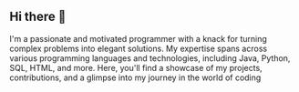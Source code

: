 ## Hi there 👋
I'm a passionate and motivated programmer with a knack for turning complex problems into elegant solutions. My expertise spans across various programming languages and technologies, including Java, Python, SQL, HTML, and more. Here, you'll find a showcase of my projects, contributions, and a glimpse into my journey in the world of coding
